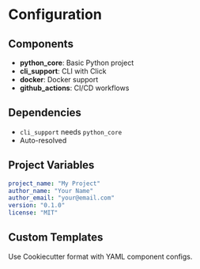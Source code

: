 # Configuration

## Components

- **python_core**: Basic Python project
- **cli_support**: CLI with Click
- **docker**: Docker support
- **github_actions**: CI/CD workflows

## Dependencies

- `cli_support` needs `python_core`
- Auto-resolved

## Project Variables

```yaml
project_name: "My Project"
author_name: "Your Name"
author_email: "your@email.com"
version: "0.1.0"
license: "MIT"
```

## Custom Templates

Use Cookiecutter format with YAML component configs.